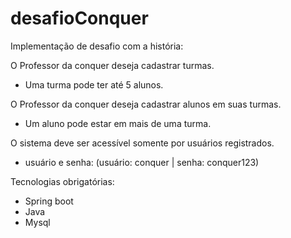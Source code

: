 # desafioConquer

Implementação de desafio com a história:

O Professor da conquer deseja cadastrar turmas.
- Uma turma pode ter até 5 alunos.

O Professor da conquer deseja cadastrar alunos em suas turmas.
- Um aluno pode estar em mais de uma turma.

O sistema deve ser acessível somente por usuários registrados.
- usuário e senha: (usuário: conquer | senha: conquer123)

Tecnologias obrigatórias:
- Spring boot
- Java
- Mysql

